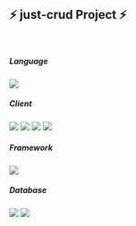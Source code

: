 ## ⚡ just-crud Project ⚡

<br>

<h5><strong> Language</strong></h5>
<div>
	<img src="https://img.shields.io/badge/Java-007396?style=flat&logo=Conda-Forge&logoColor=white" />
</div>
<h5><strong> Client</strong></h5>
<div>  
  <img src="https://img.shields.io/badge/JavaScript-F7DF1E?style=flat&logo=JavaScript&logoColor=white" />
	<img src="https://img.shields.io/badge/jQuery-0769AD?style=flat&logo=jQuery&logoColor=white" />
  <img src="https://img.shields.io/badge/HTML5-E34F26?style=flat&logo=HTML5&logoColor=white" />
	<img src="https://img.shields.io/badge/CSS3-1572B6?style=flat&logo=CSS3&logoColor=white" />
</div>
<h5><strong> Framework</strong></h5>
<div>
  <img src="https://img.shields.io/badge/Spring-6DB33F?style=flat&logo=Spring&logoColor=white" />
</div>
<h5><strong> Database</strong></h5>
<div>
	<img src="https://img.shields.io/badge/MySQL-4479A1?style=flat&logo=MySQL&logoColor=white" />
	<img src="https://img.shields.io/badge/MariaDB-003545?style=flat&logo=MariaDB&logoColor=white" />
</div>
<br>
<br>
